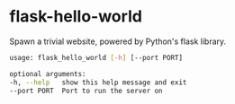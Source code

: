 # flask-hello-world

Spawn a trivial website, powered by Python's flask library.

```bash
usage: flask_hello_world [-h] [--port PORT]

optional arguments:
-h, --help   show this help message and exit
--port PORT  Port to run the server on
```

